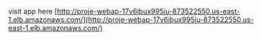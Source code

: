 visit app here [http://proje-webap-17v6ibux995iu-873522550.us-east-1.elb.amazonaws.com/](http://proje-webap-17v6ibux995iu-873522550.us-east-1.elb.amazonaws.com/)
